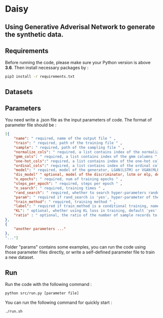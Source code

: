 # Daisy

## Using Generative Adverisal Network to generate the synthetic data.


## Requirements
Before running the code, please make sure your Python version is above **3.6**.
Then install necessary packages by :
```sh
pip3 install -r requirements.txt
```
## Datasets


## Parameters
 You need write a .json file as the input parameters of code. The format of parameter file should be :
```json
[{
    "name": " required, name of the output file " ,
    "train": " required, path of the training file " ,
    "sample": " required, path of the sampling file " ,
    "normalize_cols": " required, a list contains index of the normalize columns " ,
    "gmm_cols": " required, a list contains index of the gmm columns " ,
    "one-hot_cols":" required, a list contains index of the one-hot columns " ,
    "ordinal_cols":" required, a list contains index of the ordinal columns " ,
    "model": " required, model of the generator, LGAN(LSTM) or VGAN(MLP) " ,
    "dis_model" " optional, model of the discriminator, lstm or mlp, default mlp ",
    "n_epochs": " required, num of training epochs " ,
    "steps_per_epoch": " required, steps per epoch " ,
    "n_search": " required, training times " ,
    "rand_search": " required, whether to search hyper-parameters randomly " , 
    "param": " required if rand_search is 'yes', hyper-parameter of the NN " , 
    "train_method": " required, training method " ,  
    "label": " required if train_method is a conditional training, name of the label column " , 
    "KL": " optional, whether using KL loss in training, default 'yes' " , 
    "ratio" : " optional, the ratio of the number of sample records to the real data, default 1"
},
{
    "another parameters ..."
},
"..."]
```
Folder "params" contains some examples, you can run the code using those parameter files directly, or write a self-defined parameter file to train a new dataset.

## Run
Run the code with the following command :
```sh
python src/run.py [parameter file]
```
You can run the following command for quickly start :
```sh
./run.sh
```
